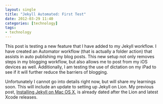 ```yaml
---
layout: single
title: "Jekyll Automated: First Test"
date: 2012-03-29 11:40
categories: [technology]
tags:
- technology
---
```


This post is testing a new feature that I have added to my Jekyll workflow. I have created an Automator workflow (that is actually a folder action) that assists in auto publishing my blog posts. This new setup not only removes steps in my blogging workflow, but also allows me to post from my iOS devices as well. Additionally, I am testing the use of dictation on my iPad to see if it will further reduce the barriers of blogging.

Unfortunately I cannot go into details right now, but will share my learnings soon. This will include an update to setting up Jekyll on Lion. My previous post, [Installing Jekyll on Mac OS X](/2011/08/Installing-Jekyll-on-Mac "Installing Jekyll on Mac OS X"), is already dated after the Lion and latest Xcode releases.